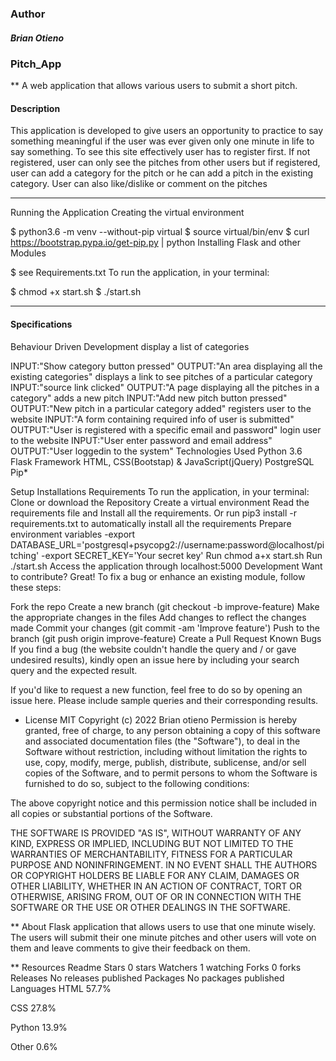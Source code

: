 ### Author
##### Brian Otieno
### Pitch_App
**  A web application that allows various users to submit a short pitch.

#### Description
This application is developed to give users an opportunity to practice to say something meaningful if the user was ever given only one minute in life to say something. To see this site effectively user has to register first. If not registered, user can only see the pitches from other users but if registered, user can add a category for the pitch or he can add a pitch in the existing category. User can also like/dislike or comment on the pitches


*****


Running the Application
Creating the virtual environment

  $ python3.6 -m venv --without-pip virtual
  $ source virtual/bin/env
  $ curl https://bootstrap.pypa.io/get-pip.py | python
Installing Flask and other Modules

  $ see Requirements.txt
To run the application, in your terminal:

  $ chmod +x start.sh
  $ ./start.sh





*****





#### Specifications

Behaviour Driven Development display a list of categories

INPUT:"Show category button pressed" OUTPUT:"An area displaying all the existing categories" displays a link to see pitches of a particular category INPUT:"source link clicked" OUTPUT:"A page displaying all the pitches in a category" adds a new pitch INPUT:"Add new pitch button pressed" OUTPUT:"New pitch in a particular category added" registers user to the website INPUT:"A form containing required info of user is submitted" OUTPUT:"User is registered with a specific email and password" login user to the website INPUT:"User enter password and email address" OUTPUT:"User loggedin to the system" Technologies Used Python 3.6 Flask Framework HTML, CSS(Bootstap) & JavaScript(jQuery) PostgreSQL Pip*

Setup Installations Requirements
To run the application, in your terminal:
Clone or download the Repository
Create a virtual environment
Read the requirements file and Install all the requirements. Or run pip3 install -r requirements.txt to automatically install all the requirements
Prepare environment variables -export DATABASE_URL='postgresql+psycopg2://username:password@localhost/pitching' -export SECRET_KEY='Your secret key'
Run chmod a+x start.sh
Run ./start.sh
Access the application through localhost:5000 Development Want to contribute? Great!
To fix a bug or enhance an existing module, follow these steps:

Fork the repo Create a new branch (git checkout -b improve-feature) Make the appropriate changes in the files Add changes to reflect the changes made Commit your changes (git commit -am 'Improve feature') Push to the branch (git push origin improve-feature) Create a Pull Request Known Bugs If you find a bug (the website couldn't handle the query and / or gave undesired results), kindly open an issue here by including your search query and the expected result.

If you'd like to request a new function, feel free to do so by opening an issue here. Please include sample queries and their corresponding results.

* License
MIT Copyright (c) 2022 Brian otieno
Permission is hereby granted, free of charge, to any person obtaining a copy of this software and associated documentation files (the "Software"), to deal in the Software without restriction, including without limitation the rights to use, copy, modify, merge, publish, distribute, sublicense, and/or sell copies of the Software, and to permit persons to whom the Software is furnished to do so, subject to the following conditions:

The above copyright notice and this permission notice shall be included in all copies or substantial portions of the Software.

THE SOFTWARE IS PROVIDED "AS IS", WITHOUT WARRANTY OF ANY KIND, EXPRESS OR IMPLIED, INCLUDING BUT NOT LIMITED TO THE WARRANTIES OF MERCHANTABILITY, FITNESS FOR A PARTICULAR PURPOSE AND NONINFRINGEMENT. IN NO EVENT SHALL THE AUTHORS OR COPYRIGHT HOLDERS BE LIABLE FOR ANY CLAIM, DAMAGES OR OTHER LIABILITY, WHETHER IN AN ACTION OF CONTRACT, TORT OR OTHERWISE, ARISING FROM, OUT OF OR IN CONNECTION WITH THE SOFTWARE OR THE USE OR OTHER DEALINGS IN THE SOFTWARE.

** About Flask application that allows users to use that one minute wisely. The users will submit their one minute pitches and other users will vote on them and leave comments to give their feedback on them.

** Resources Readme Stars 0 stars Watchers 1 watching Forks 0 forks Releases No releases published Packages No packages published Languages HTML 57.7%

CSS 27.8%

Python 13.9%

Other 0.6%
